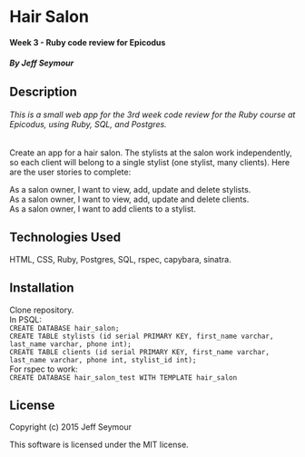 # Hair Salon
#### Week 3 - Ruby code review for Epicodus  
##### By Jeff Seymour


## Description
###### This is a small web app for the 3rd week code review for the Ruby course at Epicodus, using Ruby, SQL, and Postgres.
Create an app for a hair salon. The stylists at the salon work independently, so each client will belong to a single stylist (one stylist, many clients). Here are the user stories to complete:

As a salon owner, I want to view, add, update and delete stylists.  
As a salon owner, I want to view, add, update and delete clients.  
As a salon owner, I want to add clients to a stylist.

## Technologies Used
HTML, CSS, Ruby, Postgres, SQL, rspec, capybara, sinatra.

## Installation
Clone repository.  
In PSQL:  
`CREATE DATABASE hair_salon;`  
`CREATE TABLE stylists (id serial PRIMARY KEY, first_name varchar, last_name varchar, phone int);`  
`CREATE TABLE clients (id serial PRIMARY KEY, first_name varchar, last_name varchar, phone int, stylist_id int);`  
For rspec to work:  
`CREATE DATABASE hair_salon_test WITH TEMPLATE hair_salon`

## License
Copyright (c) 2015 Jeff Seymour

This software is licensed under the MIT license.
